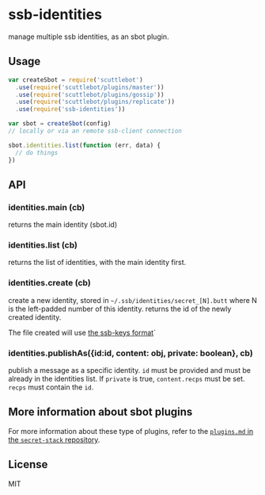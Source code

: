 # ssb-identities

manage multiple ssb identities, as an sbot plugin.

## Usage

```js
var createSbot = require('scuttlebot')
  .use(require('scuttlebot/plugins/master'))
  .use(require('scuttlebot/plugins/gossip'))
  .use(require('scuttlebot/plugins/replicate'))
  .use(require('ssb-identities'))

var sbot = createSbot(config)
// locally or via an remote ssb-client connection

sbot.identities.list(function (err, data) {
  // do things
})
```

## API

### identities.main (cb)

returns the main identity (sbot.id)

### identities.list (cb)

returns the list of identities, with the main
identity first.

### identities.create (cb)

create a new identity, stored in `~/.ssb/identities/secret_[N].butt`
where N is the left-padded number of this identity.
returns the id of the newly created identity.

The file created will use [the ssb-keys format](https://github.com/ssbc/ssb-keys#keys)`

### identities.publishAs({id:id, content: obj, private: boolean}, cb) 

publish a message as a specific identity.
`id` must be provided and must be already in
the identities list. If `private` is true,
`content.recps` must be set. `recps` must contain
the `id`.

## More information about sbot plugins
For more information about these type of plugins, refer to the [`plugins.md` in the `secret-stack` repository](https://github.com/ssbc/secret-stack/blob/master/plugins.md).

## License

MIT


